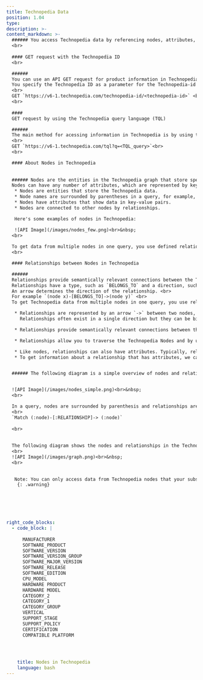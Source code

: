 ```yaml
---
title: Technopedia Data
position: 1.04
type:
description: >-  
content_markdown: >-
  ###### You access Technopedia data by referencing nodes, attributes, relationships, or Technopedia IDs in the Technopedia graph.<br>
  <br>
  
  #### GET request with the Technopedia ID
  <br>

  ######
  You can use an API GET request for product information in Technopedia by referencing the Technopedia ID.<br>
  You specify the Technopedia ID as a parameter for the Technopedia-id TQL endpoint. <br>
  <br>
  GET `https://v6-1.technopedia.com/technopedia-id/<technopedia-id>` <br>
  <br>
  
  #### 
  GET request by using the Technopedia query language (TQL)

  ######
  The main method for acessing information in Technopedia is by using the API with the Technopedia query language (TQL) to query nodes and relationships in the Technopedia database.<br>
  <br>
  GET `https://v6-1.technopedia.com/tql?q=<TQL_query>`<br>
  <br>

  #### About Nodes in Technopedia
  
  
  ###### Nodes are the entities in the Technopedia graph that store specific categories of data. <br>
  Nodes can have any number of attributes, which are represented by key-value-pairs.<br> 
   * Nodes are entities that store the Technopedia data.
   * Node names are surrounded by parentheses in a query, for example, (Node).
   * Nodes have attributes that show data in key-value pairs.
   * Nodes are connected to other nodes by relationships.

   Here's some examples of nodes in Technopedia:

   ![API Image](/images/nodes_few.png)<br>&nbsp;
  <br>
   
  To get data from multiple nodes in one query, you use defined relationships to other nodes. 
  <br>

  #### Relationships between Nodes in Technopedia 

  ######
  Relationships provide semantically relevant connections between the Technopedia nodes. <br>
  Relationships have a type, such as `BELONGS_TO` and a direction, such as node x to node y. <br>
  An arrow determines the direction of the relationship. <br>
  For example `(node x)-[BELONGS_TO]->(node y)` <br>
  To get Technopedia data from multiple nodes in one query, you use relationships to traverse nodes and define the criteria for the data that you want to extract from the database.

   * Relationships are represented by an arrow `->` between two nodes, which represents the direction of the relationship. 
     Relationships often exist in a single direction but they can be bidirectional.

   * Relationships provide semantically relevant connections between the Technopedia database nodes, for example, the software product node has the relationship: `[HAS_A]->` to the manufacturer node.

   * Relationships allow you to traverse the Technopedia Nodes and by using the Technopedia query language, and to get data from the specified nodes in one query.

   * Like nodes, relationships can also have attributes. Typically, relationship have quantitative attributes, such as time intervals.
   * To get information about a relationship that has attributes, we can assign it an alias for later reference. The alias is placed in front of the colon `-[anyAlias:Relationship_name]->(node)`


  ###### The following diagram is a simple overview of nodes and relationships:


  ![API Image](/images/nodes_simple.png)<br>&nbsp;
  <br>

  In a query, nodes are surrounded by parenthesis and relationships are surrounded by square brackets as shown in the following example:
  <br>
  `Match (:node)-[:RELATIONSHIP]-> (:node)`
  
  <br>
 
  
  The following diagram shows the nodes and relationships in the Technopedia database. <br>
  <br>
  ![API Image](/images/graph.png)<br>&nbsp;
  <br>

  
   Note: You can only access data from Technopedia nodes that your subscription allows.
    {: .warning} 

  




right_code_blocks:
  - code_block: |
      
      MANUFACTURER
      SOFTWARE_PRODUCT
      SOFTWARE_VERSION
      SOFTWARE_VERSION_GROUP
      SOFTWARE_MAJOR_VERSION
      SOFTWARE_RELEASE
      SOFTWARE_EDITION
      CPU_MODEL
      HARDWARE PRODUCT
      HARDWARE MODEL
      CATEGORY_2
      CATEGORY_1
      CATEGORY_GROUP
      VERTICAL
      SUPPORT_STAGE
      SUPPORT_POLICY
      CERTIFICATION
      COMPATIBLE PLATFORM



           
    title: Nodes in Technopedia
    language: bash
---
```


